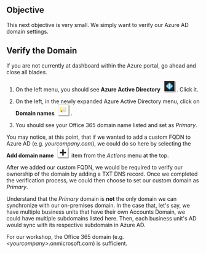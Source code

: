 ## Objective
This next objective is very small.  We simply want to verify our Azure AD domain settings.

## Verify the Domain
If you are not currently at dashboard within the Azure portal, go ahead and close all blades.

  1. On the left menu, you should see **Azure Active Directory** <img src="../images/azure_ad_icon.jpg" style="display: inline; margin:0px 5px;box-shadow: 2px 2px 2px #999;border:1px solid #ccc;"/>. Click it.

  2. On the left, in the newly expanded Azure Active Directory menu, click on **Domain names** <img src="../images/domain_names_icon.jpg" style="display: inline; margin:0px 5px;box-shadow: 2px 2px 2px #999;border:1px solid #ccc;"/>.

  3. You should see your Office 365 domain name listed and set as _Primary_.

You may notice, at this point, that if we wanted to add a custom FQDN to Azure AD (e.g. _yourcompany.com_), we could do so here by selecting the **Add domain name** <img src="../images/add_icon.jpg" style="display: inline; margin:0px 5px;box-shadow: 2px 2px 2px #999;border:1px solid #ccc;"/> item from the _Actions_ menu at the top.

After we added our custom FQDN, we would be required to verify our ownership of the domain by adding a TXT DNS record.  Once we completed the verification process, we could then choose to set our custom domain as _Primary_.

Understand that the _Primary_ domain is **not** the only domain we can synchronize with our on-premises domain.  In the case that, let's say, we have multiple business units that have their own Accounts Domain, we could have multiple subdomains listed here.  Then, each business unit's AD would sync with its respective subdomain in Azure AD.

For our workshop, the Office 365 domain (e.g. _&lt;yourcompany&gt;_.onmicrosoft.com) is sufficient.